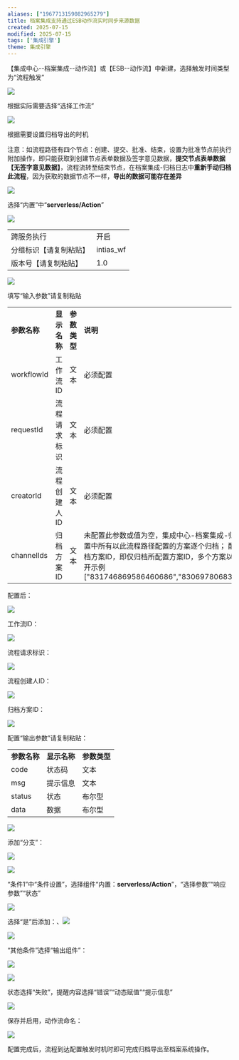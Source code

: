 ```yaml
---
aliases: ["1967713159082965279"]
title: 档案集成支持通过ESB动作流实时同步来源数据
created: 2025-07-15
modified: 2025-07-15
tags: ['集成引擎']
theme: 集成引擎
---
```


【集成中心--档案集成--动作流】或【ESB--动作流】中新建，选择触发时间类型为“流程触发”

![](bb75c0057edbdc626e7f39e7d7cd4883.jpg)

根据实际需要选择“选择工作流”

![](a1b34f4f32405d190df84d1ca4a63de9.jpg)

根据需要设置归档导出的时机

注意：如流程路径有四个节点：创建、提交、批准、结束，设置为批准节点前执行附加操作，即只能获取到创建节点表单数据及签字意见数据，**提交节点表单数据【无签字意见数据】**，流程流转至结束节点，在档案集成-归档日志中**重新手动归档此流程**，因为获取的数据节点不一样，**导出的数据可能存在差异**

![](2a525b5324185436574cf00802bb9a6b.jpg)

选择“内置”中“**serverless/Action**”

![](2a60524378706bbc8513ddb24c0b4d30.jpg)

|  |  |
| --- | --- |
| 跨服务执行 | 开启 |
| 分组标识【请复制粘贴】 | intias\_wf |
| 版本号【请复制粘贴】 | 1.0 |

![](6181a93af080b6070300fd56093d45dc.jpg)

填写“输入参数”请复制粘贴

|  |  |  |  |
| --- | --- | --- | --- |
| **参数名称** | **显示名称** | **参数类型** | **说明** |
| workflowId | 工作流ID | 文本 | 必须配置 |
| requestId | 流程请求标识 | 文本 | 必须配置 |
| creatorId | 流程创建人ID | 文本 | 必须配置 |
| channelIds | 归档方案ID | 文本 | 未配置此参数或值为空，集成中心-档案集成-归档方案设置中所有以此流程路径配置的方案逐个归档； 配置某个归档方案ID，即仅归档所配置方案ID，多个方案以英文逗号隔开示例["831746869586460686","830697806837481486"] |

配置后：

![](80b1e07e49f0fbc47ac6a543d078c0ca.jpg)

工作流ID：

![](e68f102eb5ff1cbc90b193e3b927f38a.jpg)

流程请求标识：

![](d3a77d45a43699cf11e08d4250861b0d.jpg)

流程创建人ID：

![](9a496e56b85607c19ea0620f2b12a394.jpg)

归档方案ID：

![](23d98428131aab95b585630e1fea1b5f.jpg)

配置“输出参数”请复制粘贴：

|  |  |  |
| --- | --- | --- |
| **参数名称** | **显示名称** | **参数类型** |
| code | 状态码 | 文本 |
| msg | 提示信息 | 文本 |
| status | 状态 | 布尔型 |
| data | 数据 | 布尔型 |

![](c6dac46ed4b4a9fd5d8a06adee2bd77d.jpg)

添加“分支”：

![](79fe4b06627ec1d21026b32543ffda7f.jpg)

![](3922237346fe735da1817365af01c086.jpg)

“条件1”中“条件设置”，选择组件“内置：**serverless/Action**”，“选择参数”“响应参数”“状态”

![](7b00fde66d5a261ef0399bf8a24f5dd2.jpg)

选择“是”后添加：、![](f9e18e50345f2b3a3b7941aafc3000a9.jpg)

![](408166da4fcb0dcbdf68d4589547b514.jpg)

“其他条件”选择“输出组件”：

![](f975a03ddbbb0a409d73fcbca827728e.jpg)

![](44e43aa0f12781d75d32e516b808c96b.jpg)

状态选择“失败”，提醒内容选择“错误”“动态赋值”“提示信息”

![](27950d3e2a3399c817f1c3920d75e1e2.jpg)

保存并启用，动作流命名：

![](7f84e83f549bc06d314707ea77ad6f7b.jpg)

配置完成后，流程到达配置触发时机时即可完成归档导出至档案系统操作。